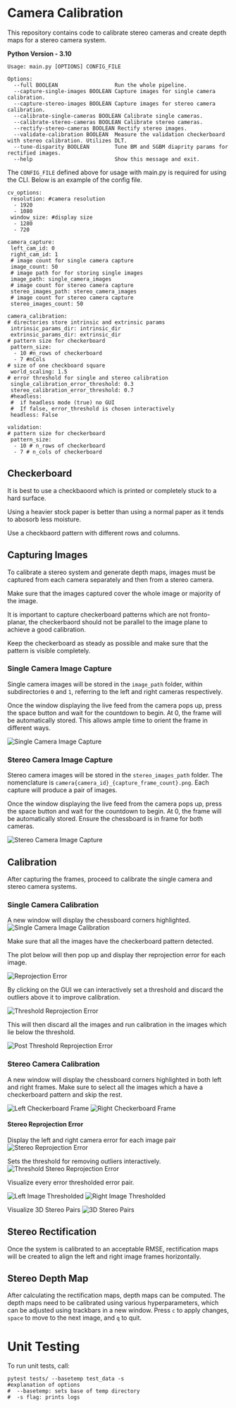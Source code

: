 # Camera Calibration

This repository contains code to calibrate stereo cameras and create depth maps for a stereo camera system.


**Python Version - 3.10**

```
Usage: main.py [OPTIONS] CONFIG_FILE

Options:
  --full BOOLEAN                  Run the whole pipeline.
  --capture-single-images BOOLEAN Capture images for single camera calibration.
  --capture-stereo-images BOOLEAN Capture images for stereo camera calibration.
  --calibrate-single-cameras BOOLEAN Calibrate single cameras.
  --calibrate-stereo-cameras BOOLEAN Calibrate stereo cameras.
  --rectify-stereo-cameras BOOLEAN Rectify stereo images.
  --validate-calibration BOOLEAN  Measure the validation checkerboard with stereo calibration. Utilizes DLT.
  --tune-disparity BOOLEAN        Tune BM and SGBM diaprity params for rectified images.
  --help                          Show this message and exit.   
```

The `CONFIG_FILE` defined above for usage with main.py is required for using the CLI. Below is an example of the config file. 

```
cv_options:
 resolution: #camera resolution
  - 1920
  - 1080
 window_size: #display size
  - 1280
  - 720

camera_capture:
 left_cam_id: 0
 right_cam_id: 1
 # image count for single camera capture
 image_count: 50
 # image path for for storing single images
 image_path: single_camera_images
 # image count for stereo camera capture
 stereo_images_path: stereo_camera_images
 # image count for stereo camera capture
 stereo_images_count: 50

camera_calibration:
# directories store intrinsic and extrinsic params
 intrinsic_params_dir: intrinsic_dir
 extrinsic_params_dir: extrinsic_dir
# pattern size for checkerboard
 pattern_size:
  - 10 #n_rows of checkerboard
  - 7 #nCols
# size of one checkboard square
 world_scaling: 1.5 
# error threshold for single and stereo calibration
 single_calibration_error_threshold: 0.3
 stereo_calibration_error_threshold: 0.7
 #headless:
 #  if headless mode (true) no GUI
 #  If false, error_threshold is chosen interactively
 headless: False

validation:
# pattern size for checkerboard
 pattern_size:
  - 10 # n_rows of checkerboard
  - 7 # n_cols of checkerboard
```

## Checkerboard
It is best to use a checkbaoord which is printed or completely stuck to a hard surface. 

Using a heavier stock paper is better than using a normal paper as it tends to abosorb less moisture.

Use a checkbaord pattern with different rows and columns. 

## Capturing Images

To calibrate a stereo system and generate depth maps, images must be captured from each camera separately and then from a stereo camera.

Make sure that the images captured cover the whole image or majority of the image.

It is important to capture checkerboard patterns which are not fronto-planar, the checkerbaord should not be parallel to the image plane to achieve a good calibration. 

Keep the checkerboard as steady as possible and make sure that the pattern is visible completely.

### Single Camera Image Capture

Single camera images will be stored in the `image_path` folder, within subdirectories `0` and `1`, referring to the left and right cameras respectively.

Once the window displaying the live feed from the camera pops up, press the space button and wait for the countdown to begin. At 0, the frame will be automatically stored. This allows ample time to orient the frame in different ways.

![Single Camera Image Capture](screenshots/Capture-Single-Frame.png)

### Stereo Camera Image Capture

Stereo camera images will be stored in the `stereo_images_path` folder. The nomenclature is `camera{camera_id}_{capture_frame_count}.png`. Each capture will produce a pair of images.

Once the window displaying the live feed from the camera pops up, press the space button and wait for the countdown to begin. At 0, the frame will be automatically stored. Ensure the chessboard is in frame for both cameras.

![Stereo Camera Image Capture](screenshots/Capture-Stereo-Frame.png)

## Calibration

After capturing the frames, proceed to calibrate the single camera and stereo camera systems.

### Single Camera Calibration

A new window will display the chessboard corners highlighted.
![Single Camera Image Calibration](screenshots/Calibrate-Single-Camera.png)

Make sure that all the images have the checkerboard pattern detected.

The plot below will then pop up and display ther reprojection error for each image.

![Reprojection Error](screenshots\Single-Camera-Reprojection-Errors.png)

By clicking on the GUI we can interactively set a threshold and discard the outliers above it to improve calibration. 

![Threshold Reprojection Error](screenshots\Thresholded-Single-Camera-Errors.png)

This will then discard all the images and run calibration in the images which lie below the threshold. 

![Post Threshold Reprojection Error](screenshots\Post-Threshold-Single-Camera-Errors.png)

### Stereo Camera Calibration

A new window will display the chessboard corners highlighted in both left and right frames. Make sure to select all the images which a have a checkerboard pattern and skip the rest. 

![Left Checkerboard Frame](screenshots\Left-Stereo-Checkerboard.png)
![Right Checkerboard Frame](screenshots\Right-Stereo-Checkerboard.png)

#### Stereo Reprojection Error

Display the left and right camera error for each image pair
![Stereo Reprojection Error](screenshots\Stereo-Calibration-Reprojection-Errors.png)

Sets the threshold for removing outliers interactively.
![Threshold Stereo Reprojection Error](screenshots\Thresholded-Stereo-Calibration-Errors.png)

Visualize every error thresholded error pair. 

![Left Image Thresholded](screenshots\Left-Stereo-Thresholded.png)
![Right Image Thresholded](screenshots\Right-Stereo-Thresholded.png)

Visualize 3D Stereo Pairs
![3D Stereo Pairs](screenshots\Stereo-3D-Validation.png)




## Stereo Rectification

Once the system is calibrated to an acceptable RMSE, rectification maps will be created to align the left and right image frames horizontally.

## Stereo Depth Map

After calculating the rectification maps, depth maps can be computed. The depth maps need to be calibrated using various hyperparameters, which can be adjusted using trackbars in a new window. Press `c` to apply changes, `space` to move to the next image, and `q` to quit.

# Unit Testing
To run unit tests, call: 
```
pytest tests/ --basetemp test_data -s
#explanation of options
#  --basetemp: sets base of temp directory
#  -s flag: prints logs
```
